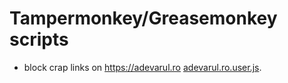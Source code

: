 # Tampermonkey/Greasemonkey scripts
  - block crap links on https://adevarul.ro [adevarul.ro.user.js](https://github.com/bdaniel7/userscripts/blob/master/adevarul.ro.user.js).
